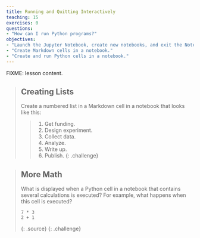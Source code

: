 ```yaml
---
title: Running and Quitting Interactively
teaching: 15
exercises: 0
questions:
- "How can I run Python programs?"
objectives:
- "Launch the Jupyter Notebook, create new notebooks, and exit the Notebook."
- "Create Markdown cells in a notebook."
- "Create and run Python cells in a notebook."
---
```

FIXME: lesson content.

> ## Creating Lists
> 
> Create a numbered list in a Markdown cell in a notebook
> that looks like this:
> 
> > 1.  Get funding.
> > 2.  Design experiment.
> > 3.  Collect data.
> > 4.  Analyze.
> > 5.  Write up.
> > 6.  Publish.
{: .challenge}

> ## More Math
> 
> What is displayed when a Python cell in a notebook
> that contains several calculations
> is executed?
> For example,
> what happens when this cell is executed?
> 
> ~~~
> 7 * 3
> 2 + 1
> ~~~
> {: .source}
{: .challenge}
